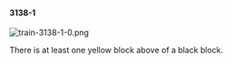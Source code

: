 #### 3138-1
![train-3138-1-0.png](https://github.com/lil-lab/nlvr/raw/master/nlvr/train/images/15/train-3138-1-0.png "train-3138-1-0.png")

There is at least one yellow block above of a black block.